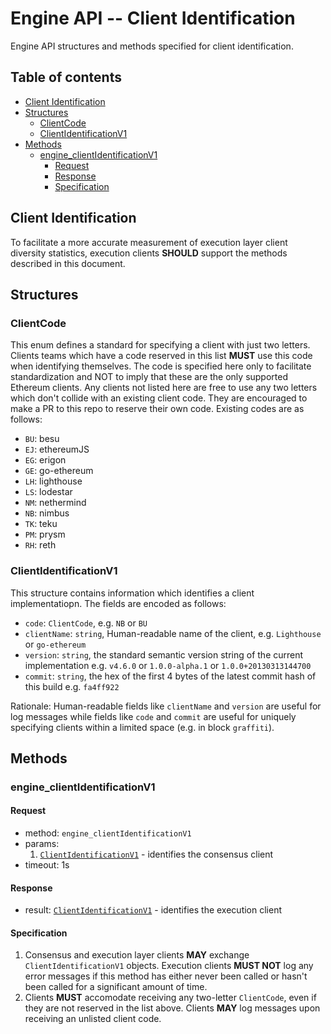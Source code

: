 # Engine API -- Client Identification

Engine API structures and methods specified for client identification.

## Table of contents

<!-- START doctoc generated TOC please keep comment here to allow auto update -->
<!-- DON'T EDIT THIS SECTION, INSTEAD RE-RUN doctoc TO UPDATE -->

- [Client Identification](#client-identification)
- [Structures](#structures)
  - [ClientCode](#clientcode)
  - [ClientIdentificationV1](#clientidentificationv1)
- [Methods](#methods)
  - [engine_clientIdentificationV1](#engine_clientidentificationv1)
    - [Request](#request)
    - [Response](#response)
    - [Specification](#specification)

<!-- END doctoc generated TOC please keep comment here to allow auto update -->

## Client Identification

To facilitate a more accurate measurement of execution layer client diversity statistics, execution clients **SHOULD** support the methods described in this document.

## Structures

### ClientCode

This enum defines a standard for specifying a client with just two letters. Clients teams which have a code reserved in this list **MUST** use this code when identifying themselves. The code is specified here only to facilitate standardization and NOT to imply that these are the only supported Ethereum clients. Any clients not listed here are free to use any two letters which don't collide with an existing client code. They are encouraged to make a PR to this repo to reserve their own code. Existing codes are as follows:

 - `BU`: besu
 - `EJ`: ethereumJS
 - `EG`: erigon
 - `GE`: go-ethereum
 - `LH`: lighthouse
 - `LS`: lodestar
 - `NM`: nethermind
 - `NB`: nimbus
 - `TK`: teku
 - `PM`: prysm
 - `RH`: reth
 
### ClientIdentificationV1

This structure contains information which identifies a client implementatiopn. The fields are encoded as follows:

- `code`: `ClientCode`, e.g. `NB` or `BU`
- `clientName`: `string`, Human-readable name of the client, e.g. `Lighthouse` or `go-ethereum`
- `version`: `string`, the standard semantic version string of the current implementation e.g. `v4.6.0` or `1.0.0-alpha.1` or `1.0.0+20130313144700`
- `commit`: `string`, the hex of the first 4 bytes of the latest commit hash of this build e.g. `fa4ff922`

Rationale: Human-readable fields like `clientName` and `version` are useful for log messages while fields like `code` and `commit` are useful for uniquely specifying clients within a limited space (e.g. in block `graffiti`).

## Methods

### engine_clientIdentificationV1

#### Request

* method: `engine_clientIdentificationV1`
* params:
  1. [`ClientIdentificationV1`](#ClientIdentificationV1) - identifies the consensus client
* timeout: 1s

#### Response

* result: [`ClientIdentificationV1`](#ClientIdentificationV1) - identifies the execution client

#### Specification

1. Consensus and execution layer clients **MAY** exchange `ClientIdentificationV1` objects. Execution clients **MUST NOT** log any error messages if this method has either never been called or hasn't been called for a significant amount of time.
2. Clients **MUST** accomodate receiving any two-letter `ClientCode`, even if they are not reserved in the list above. Clients **MAY** log messages upon receiving an unlisted client code. 